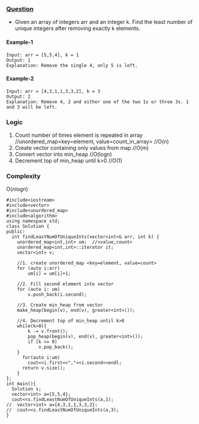 ### [Question](https://leetcode.com/problems/least-number-of-unique-integers-after-k-removals/)
  - Given an array of integers arr and an integer k. Find the least number of unique integers after removing exactly k elements.
  
#### Example-1
```
Input: arr = [5,5,4], k = 1
Output: 1
Explanation: Remove the single 4, only 5 is left.
```

#### Example-2
```
Input: arr = [4,3,1,1,3,3,2], k = 3
Output: 2
Explanation: Remove 4, 2 and either one of the two 1s or three 3s. 1 and 3 will be left.
```

### Logic
  1. Count number of times element is repeated in array   //unordered_map<key=element, value=count_in_array>  //O(n)
  2. Create vector containing only values from map    //O(m)
  3. Convert vector into min_heap   //O(logn)
  4. Decrement top of min_heap until k>0    //O(1)
  
### Complexity
  O(nlogn)
```
#include<iostream>
#include<vector>
#include<unordered_map>
#include<algorithm>
using namespace std;
class Solution {
public:
  int findLeastNumOfUniqueInts(vector<int>& arr, int k) {
    unordered_map<int,int> um;  //<value,count>
    unordered_map<int,int>::iterator it;
    vector<int> v;

    //1. create unordered_map <key=element, value=count>
    for (auto i:arr)
        um[i] = um[i]+1;

    //2. Fill second element into vector
    for (auto i: um)
        v.push_back(i.second);

    //3. Create min_heap from vector
    make_heap(begin(v), end(v), greater<int>());

    //4. Decrement top of min_heap until k>0
    while(k>0){
        k -= v.front();
        pop_heap(begin(v), end(v), greater<int>());
        if (k >= 0)
            v.pop_back();
    }
      for(auto i:um)
        cout<<i.first<<","<<i.second<<endl;
      return v.size();
    }
};
int main(){
  Solution s;
  vector<int> a={5,5,4};
  cout<<s.findLeastNumOfUniqueInts(a,1);
//  vector<int> a={4,3,1,1,3,3,2};
//  cout<<s.findLeastNumOfUniqueInts(a,3);
}
```
